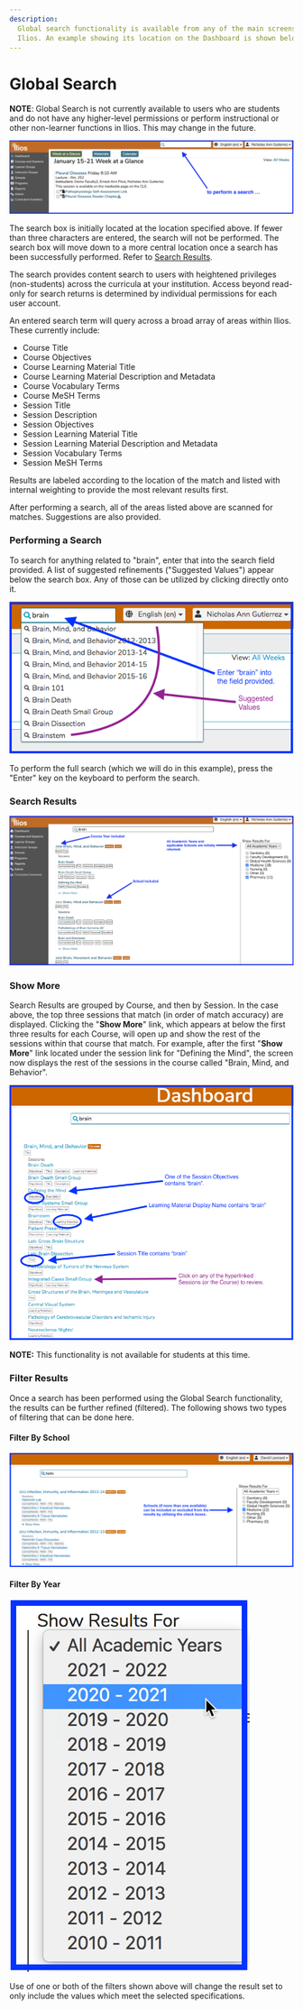 ```yaml
---
description: 
  Global search functionality is available from any of the main screens in
  Ilios. An example showing its location on the Dashboard is shown below.
---
```


# Global Search

**NOTE**: Global Search is not currently available to users who are students and do not have any higher-level permissions or perform instructional or other non-learner functions in Ilios. This may change in the future.

![Global Search on the Dashboard](../images/global_search_start.png)

The search box is initially located at the location specified above. If fewer than three characters are entered, the search will not be performed. The search box will move down to a more central location once a search has been successfully performed. Refer to [Search Results](https://iliosproject.gitbook.io/ilios-user-guide/dashboard/search#search-results).

The search provides content search to users with heightened privileges (non-students) across the curricula at your institution. Access beyond read-only for search returns is determined by individual permissions for each user account.

An entered search term will query across a broad array of areas within Ilios. These currently include:

* Course Title
* Course Objectives
* Course Learning Material Title
* Course Learning Material Description and Metadata
* Course Vocabulary Terms
* Course MeSH Terms
* Session Title
* Session Description
* Session Objectives
* Session Learning Material Title
* Session Learning Material Description and Metadata
* Session Vocabulary Terms
* Session MeSH Terms

Results are labeled according to the location of the match and listed with internal weighting to provide the most relevant results first.

After performing a search, all of the areas listed above are scanned for matches. Suggestions are also provided.

### Performing a Search

To search for anything related to "brain", enter that into the search field provided. A list of suggested refinements ("Suggested Values") appear below the search box. Any of those can be utilized by clicking directly onto it.

![](../images/srch2.png)

To perform the full search (which we will do in this example), press the "Enter" key on the keyboard to perform the search.

### Search Results

![Search Results](../images/global_search_results_1.png)

### Show More

Search Results are grouped by Course, and then by Session. In the case above, the top three sessions that match (in order of match accuracy) are displayed. Clicking the "**Show More**" link, which appears at below the first three results for each Course, will open up and show the rest of the sessions within that course that match. For example, after the first "**Show More**" link located under the session link for "Defining the Mind", the screen now displays the rest of the sessions in the course called "Brain, Mind, and Behavior".

![Search Results Explained](../images/srch4.png)

**NOTE:** This functionality is not available for students at this time.

### Filter Results

Once a search has been performed using the Global Search functionality, the results can be further refined (filtered). The following shows two types of filtering that can be done here.

#### Filter By School

![](../images/gs_res_1.png)

#### Filter By Year

![Detail View of Year Selector](../images/gs_res_2.png)

Use of one or both of the filters shown above will change the result set to only include the values which meet the selected specifications.
